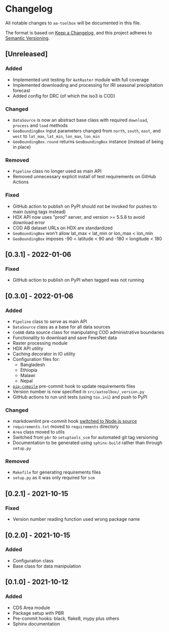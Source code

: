 <!-- markdownlint-disable-file MD024 -->

# Changelog

All notable changes to `aa-toolbox` will be documented in this file.

The format is based on
[Keep a Changelog](https://keepachangelog.com/en/1.0.0/),
and this project adheres to
[Semantic Versioning](https://semver.org/spec/v2.0.0.html).

## [Unreleased]

### Added

- Implemented unit testing for `AatRaster` module with full coverage
- Implemented downloading and processing for IRI seasonal precipitation forecast
- Added config for DRC (of which the iso3 is COD)

### Changed

- `DataSource` is now an abstract base class with required `download`, `process`
  and `load` methods
- `GeoBoundingBox` input parameters changed from `north`, `south`, `east`, and `west`
  to `lat_max`, `lat_min`, `lon_max`, `lon_min`
- `GeoBoundingBox.round` returns `GeoBoundingBox` instance (instead of being in place)

### Removed

- `Pipeline` class no longer used as main API
- Removed unnecessary explicit install of test requirements on GitHub Actions

### Fixed

- GitHub action to publish on PyPI should not be invoked for pushes to main
  (using tags instead)
- HDX API now uses "prod" server, and version >= 5.5.8 to avoid download error
- COD AB dataset URLs on HDX are standardized
- `GeoBoundingBox` won't allow lat_max < lat_min or lon_max < lon_min
- `GeoBoundingBox` imposes -90 < latitude < 90 and -180 < longitude < 180

## [0.3.1] - 2022-01-06

### Fixed

- GitHub action to publish on PyPI when tagged was not running

## [0.3.0] - 2022-01-06

### Added

- `Pipeline` class to serve as main API
- `DataSource` class as a base for all data sources
- `CodAB` data source class for manipulating COD administrative boundaries
- Functionality to download and save FewsNet data
- Raster processing module
- HDX API utility
- Caching decorator in IO utility
- Configuration files for:
  - Bangladesh
  - Ethiopia
  - Malawi
  - Nepal
- [`pip-compile`](https://github.com/jazzband/pip-tools#version-control-integration)
  pre-commit hook to update requirements files
- Version number is now specified in `src/aatoolbox/_version.py`
- GitHub actions to run unit tests (using `tox.ini`) and push to PyPI

### Changed

- markdownlint pre-commit hook [switched to Node.js source](https://github.com/DavidAnson/markdownlint)
- `requirements.txt` moved to `requirements` directory
- `Area` class moved to utils
- Switched from `pbr` to `setuptools_scm` for automated git tag versioning
- Documentation to be generated using `sphinx-build` rather than through `setup.py`

### Removed

- `Makefile` for generating requirements files
- `setup.py` as it was only required for `scm`

## [0.2.1] - 2021-10-15

### Fixed

- Version number reading function used wrong package name

## [0.2.0] - 2021-10-15

### Added

- Configuration class
- Base class for data manipulation

## [0.1.0] - 2021-10-12

### Added

- CDS Area module
- Package setup with PBR
- Pre-commit hooks: black, flake8, mypy plus others
- Sphinx documentation
